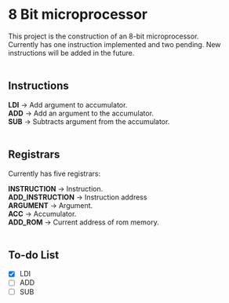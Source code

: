 # 8 Bit microprocessor

This project is the construction of an 8-bit microprocessor. <br>
Currently has one instruction implemented and two pending. New instructions will be added in the future.<br>
<br>

## Instructions

**LDI** -> Add argument to accumulator. <br>
**ADD** -> Add an argument to the accumulator. <br>
**SUB** -> Subtracts argument from the accumulator.<br>
<br>

## Registrars

Currently has five registrars:<br>

**INSTRUCTION** -> Instruction. <br>
**ADD_INSTRUCTION** -> Instruction address <br>
**ARGUMENT** -> Argument. <br>
**ACC** -> Accumulator. <br>
**ADD_ROM** -> Current address of rom memory. <br>
<br>

## To-do List

- [x] LDI
- [ ] ADD
- [ ] SUB

